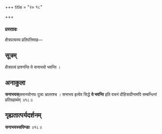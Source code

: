 +++
title = "२० १८"

+++
### प्रस्तावः
क्षैत्रपत्यस्य प्रतिपत्तिमाह—

## सूत्रम्
क्षैत्रपत्यं प्राश्नन्ति ये सनाभयो भवन्ति ।

## अनाकुला
**सनाभयस्**समानयोनयः पुत्राः भ्रातरश्च ।
सनाभय इत्येव सिद्धे **ये भवन्ति** इति वचनं दौहित्रादीनामपि सम्बन्धिनां प्रतिग्रहार्थम् ॥१८॥

## गृह्यतात्पर्यदर्शनम्
**सनाभयस्सपिण्डाः** ॥१८॥
